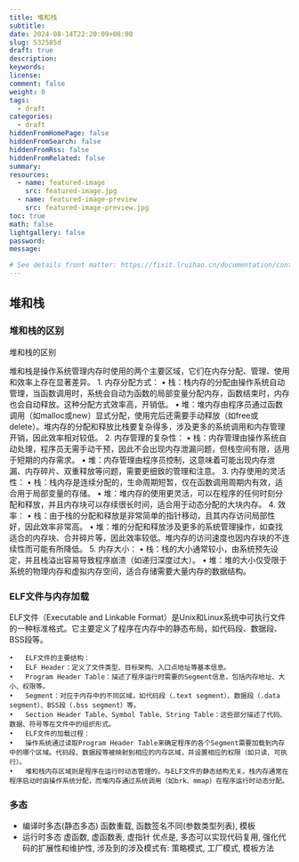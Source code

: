 ```yaml
---
title: 堆和栈
subtitle:
date: 2024-08-14T22:20:09+08:00
slug: 532585d
draft: true
description:
keywords:
license:
comment: false
weight: 0
tags:
  - draft
categories:
  - draft
hiddenFromHomePage: false
hiddenFromSearch: false
hiddenFromRss: false
hiddenFromRelated: false
summary:
resources:
  - name: featured-image
    src: featured-image.jpg
  - name: featured-image-preview
    src: featured-image-preview.jpg
toc: true
math: false
lightgallery: false
password:
message:

# See details front matter: https://fixit.lruihao.cn/documentation/content-management/introduction/#front-matter
---
```


<!--more-->

## 堆和栈

### 堆和栈的区别

堆和栈的区别

堆和栈是操作系统管理内存时使用的两个主要区域，它们在内存分配、管理、使用和效率上存在显著差异。
	1.	内存分配方式：
	•	栈：栈内存的分配由操作系统自动管理，当函数调用时，系统会自动为函数的局部变量分配内存，函数结束时，内存也会自动释放。这种分配方式效率高，开销低。
	•	堆：堆内存由程序员通过函数调用（如malloc或new）显式分配，使用完后还需要手动释放（如free或delete）。堆内存的分配和释放比栈要复杂得多，涉及更多的系统调用和内存管理开销，因此效率相对较低。
	2.	内存管理的复杂性：
	•	栈：内存管理由操作系统自动处理，程序员无需手动干预，因此不会出现内存泄漏问题，但栈空间有限，适用于短期的内存需求。
	•	堆：内存管理由程序员控制，这意味着可能出现内存泄漏、内存碎片、双重释放等问题，需要更细致的管理和注意。
	3.	内存使用的灵活性：
	•	栈：栈内存是连续分配的，生命周期短暂，仅在函数调用周期内有效，适合用于局部变量的存储。
	•	堆：堆内存的使用更灵活，可以在程序的任何时刻分配和释放，并且内存块可以存续很长时间，适合用于动态分配的大块内存。
	4.	效率：
	•	栈：由于栈的分配和释放是非常简单的指针移动，且其内存访问局部性好，因此效率非常高。
	•	堆：堆的分配和释放涉及更多的系统管理操作，如查找适合的内存块、合并碎片等，因此效率较低。堆内存的访问速度也因内存块的不连续性而可能有所降低。
	5.	内存大小：
	•	栈：栈的大小通常较小，由系统预先设定，并且栈溢出容易导致程序崩溃（如递归深度过大）。
	•	堆：堆的大小仅受限于系统的物理内存和虚拟内存空间，适合存储需要大量内存的数据结构。


### ELF文件与内存加载

ELF文件（Executable and Linkable Format）是Unix和Linux系统中可执行文件的一种标准格式。它主要定义了程序在内存中的静态布局，如代码段、数据段、BSS段等。

	•	ELF文件的主要结构：
	•	ELF Header：定义了文件类型、目标架构、入口点地址等基本信息。
	•	Program Header Table：描述了程序运行时需要的Segment信息，包括内存地址、大小、权限等。
	•	Segment：对应于内存中的不同区域，如代码段（.text segment）、数据段（.data segment）、BSS段（.bss segment）等。
	•	Section Header Table、Symbol Table、String Table：这些部分描述了代码、数据、符号等在文件中的组织形式。
	•	ELF文件的加载过程：
	•	操作系统通过读取Program Header Table来确定程序的各个Segment需要加载到内存中的哪个区域。代码段、数据段等被映射到相应的内存区域，并设置相应的权限（如只读、可执行）。
	•	堆和栈内存区域则是程序在运行时动态管理的，与ELF文件的静态结构无关。栈内存通常在程序启动时由操作系统分配，而堆内存通过系统调用（如brk、mmap）在程序运行时动态分配。


### 多态

- 编译时多态(静态多态)
  函数重载, 函数签名不同(参数类型列表), 
  模板
- 运行时多态
  虚函数, 虚函数表, 虚指针
  优点是, 多态可以实现代码复用, 强化代码的扩展性和维护性, 涉及到的涉及模式有: 策略模式, 工厂模式, 模板方法